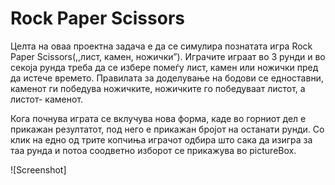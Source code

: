 # Rock Paper Scissors
<p>Целта на оваа проектна задача е да се симулира познатата игра  Rock Paper Scissors(,,лист, камен, ножички”). Играчите играат во 3 рунди и во секоја рунда треба да се избере помеѓу лист, камен или ножички пред да истече времето. Правилата за доделување на бодови се едноставни, каменот ги победува ножичките, ножичките го победуваат листот, а листот- каменот.</p>
<p>Кога почнува играта се вклучува нова форма, каде во горниот дел е прикажан резултатот, под него е прикажан бројот на останати рунди. Со клик на едно од трите копчиња играчот одбира што сака да изигра за таа рунда и потоа соодветно изборот се прикажува во pictureBox.</p>
![Screenshot]
